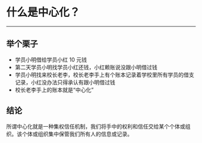 # 什么是中心化？

---

## 举个栗子

* 学员小明借给学员小红 10 元钱
* 第二天学员小明找学员小红还钱，小红赖账说没跟小明借过钱
* 学员小明找来校长老李，校长老李手上有个账本记录着学校里所有学员的借支记录，小红没办法只得承认有跟小明借过钱
* 校长老李手上的账本就是“中心化”

## 结论

所谓中心化就是一种集权信任机制，我们将手中的权利和信任交给某个个体或组织。该个体或组织集中保管我们所有人的信息或记录。